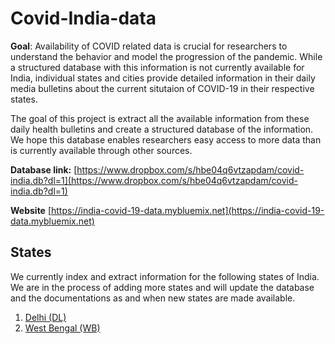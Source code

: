# Covid-India-data

**Goal**: Availability of COVID related data is crucial for researchers to understand the behavior and model the progression of the pandemic. While a structured database with this information is not currently available for India, individual states and cities provide detailed information in their daily media bulletins about the current situtaion of COVID-19 in their respective states.

The goal of this project is extract all the available information from these daily health bulletins and create a structured database of the information. We hope this database enables researchers easy access to more data than is currently available through other sources.

**Database link:** [https://www.dropbox.com/s/hbe04q6vtzapdam/covid-india.db?dl=1](https://www.dropbox.com/s/hbe04q6vtzapdam/covid-india.db?dl=1)

**Website** [https://india-covid-19-data.mybluemix.net](https://india-covid-19-data.mybluemix.net)


## States

We currently index and extract information for the following states of India. We are in the process of adding more states and will update the database and the documentations as and when new states are made available.

1. [Delhi (DL)](./docs/DL.md)
2. [West Bengal (WB)](./docs/WB.md)
